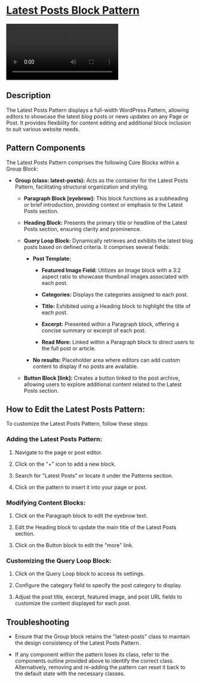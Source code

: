 # <a href="https://webdevstudios.atlassian.net/wiki/spaces/JS/pages/3408494593/Latest+Posts+Block+Pattern" target="_blank">Latest Posts Block Pattern</a>

<video src="https://api.media.atlassian.com/file/6be54261-6a27-4170-83da-ee1ec4714d3a/artifact/video_1280.mp4/binary?client=47041bf2-0393-425f-b0fb-a51245dd80bb&collection=contentId-3408494593&max-age=2592000&token=eyJhbGciOiJIUzI1NiJ9.eyJpc3MiOiI0NzA0MWJmMi0wMzkzLTQyNWYtYjBmYi1hNTEyNDVkZDgwYmIiLCJhY2Nlc3MiOnsidXJuOmZpbGVzdG9yZTpjb2xsZWN0aW9uOmNvbnRlbnRJZC0zNDA4NDk0NTkzIjpbInJlYWQiXX0sImV4cCI6MTcxNTM3MDMwNiwibmJmIjoxNzE1MzY3NDI2fQ.zb52hkCTvyhEtxfj5DZaBbYb2Ey6BCAtpAycpwa8oME" width="auto" height="auto" controls></video>

Description
-----------

The Latest Posts Pattern displays a full-width WordPress Pattern, allowing editors to showcase the latest blog posts or news updates on any Page or Post. It provides flexibility for content editing and additional block inclusion to suit various website needs.

Pattern Components
------------------

The Latest Posts Pattern comprises the following Core Blocks within a Group Block:

-   **Group (class: latest-posts):** Acts as the container for the Latest Posts Pattern, facilitating structural organization and styling.

    -   **Paragraph Block [eyebrow]:** This block functions as a subheading or brief introduction, providing context or emphasis to the Latest Posts section.

    -   **Heading Block:** Presents the primary title or headline of the Latest Posts section, ensuring clarity and prominence.

    -   **Query Loop Block:** Dynamically retrieves and exhibits the latest blog posts based on defined criteria. It comprises several fields:

        -   **Post Template:**

            -   **Featured Image Field:** Utilizes an Image block with a 3:2 aspect ratio to showcase thumbnail images associated with each post.

            -   **Categories:** Displays the categories assigned to each post.

            -   **Title:** Exhibited using a Heading block to highlight the title of each post.

            -   **Excerpt:** Presented within a Paragraph block, offering a concise summary or excerpt of each post.

            -   **Read More:** Linked within a Paragraph block to direct users to the full post or article.

        -   **No results:** Placeholder area where editors can add custom content to display if no posts are available.

    -   **Button Block [link]:** Creates a button linked to the post archive, allowing users to explore additional content related to the Latest Posts section.

How to Edit the Latest Posts Pattern:
-------------------------------------

To customize the Latest Posts Pattern, follow these steps:

### Adding the Latest Posts Pattern:

1.  Navigate to the page or post editor.

2.  Click on the "+" icon to add a new block.

3.  Search for "Latest Posts" or locate it under the Patterns section.

4.  Click on the pattern to insert it into your page or post.

### Modifying Content Blocks:

1.  Click on the Paragraph block to edit the eyebrow text.

2.  Edit the Heading block to update the main title of the Latest Posts section.

3.  Click on the Button block to edit the "more" link.

### Customizing the Query Loop Block:

1.  Click on the Query Loop block to access its settings.

2.  Configure the category field to specify the post category to display.

3.  Adjust the post title, excerpt, featured image, and post URL fields to customize the content displayed for each post.

Troubleshooting
---------------

-   Ensure that the Group block retains the "latest-posts" class to maintain the design consistency of the Latest Posts Pattern.

-   If any component within the pattern loses its class, refer to the components outline provided above to identify the correct class. Alternatively, removing and re-adding the pattern can reset it back to the default state with the necessary classes.